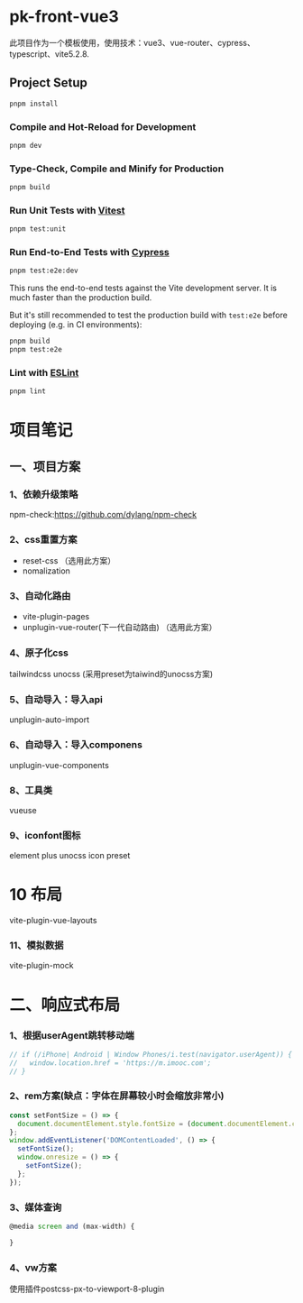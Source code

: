 # pk-front-vue3

此项目作为一个模板使用，使用技术：vue3、vue-router、cypress、typescript、vite5.2.8.

## Project Setup

```sh
pnpm install
```

### Compile and Hot-Reload for Development

```sh
pnpm dev
```

### Type-Check, Compile and Minify for Production

```sh
pnpm build
```

### Run Unit Tests with [Vitest](https://vitest.dev/)

```sh
pnpm test:unit
```

### Run End-to-End Tests with [Cypress](https://www.cypress.io/)

```sh
pnpm test:e2e:dev
```

This runs the end-to-end tests against the Vite development server.
It is much faster than the production build.

But it's still recommended to test the production build with `test:e2e` before deploying (e.g. in CI environments):

```sh
pnpm build
pnpm test:e2e
```

### Lint with [ESLint](https://eslint.org/)

```sh
pnpm lint
```

# 项目笔记

## 一、项目方案

### 1、依赖升级策略

npm-check:https://github.com/dylang/npm-check

### 2、css重置方案

- reset-css （选用此方案）
- nomalization

### 3、自动化路由

- vite-plugin-pages
- unplugin-vue-router(下一代自动路由) （选用此方案）

### 4、原子化css

tailwindcss
unocss (采用preset为taiwind的unocss方案)

### 5、自动导入：导入api

unplugin-auto-import

### 6、自动导入：导入componens

unplugin-vue-components

### 8、工具类

vueuse

### 9、iconfont图标

element plus
unocss icon preset

# 10 布局

vite-plugin-vue-layouts

### 11、模拟数据

vite-plugin-mock

# 二、响应式布局

### 1、根据userAgent跳转移动端

```js
// if (/iPhone| Android | Window Phones/i.test(navigator.userAgent)) {
//   window.location.href = 'https://m.imooc.com';
// }
```

### 2、rem方案(缺点：字体在屏幕较小时会缩放非常小)

```js
const setFontSize = () => {
  document.documentElement.style.fontSize = (document.documentElement.clientWidth / 1920) * 16 + 'px';
};
window.addEventListener('DOMContentLoaded', () => {
  setFontSize();
  window.onresize = () => {
    setFontSize();
  };
});
```

### 3、媒体查询

```js
@media screen and (max-width) {

}
```

### 4、vw方案

使用插件postcss-px-to-viewport-8-plugin
